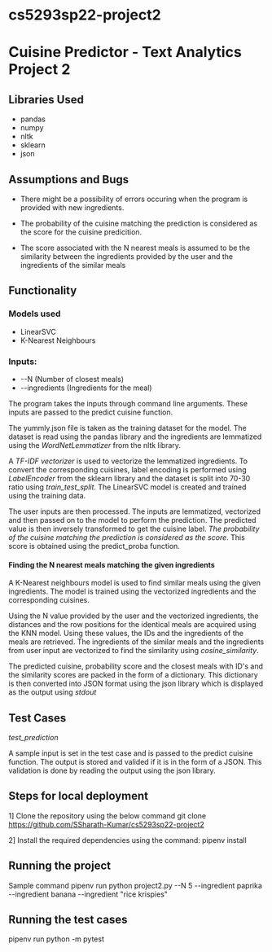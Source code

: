 # cs5293sp22-project2

# Cuisine Predictor - Text Analytics Project 2

## Libraries Used

* pandas
* numpy
* nltk
* sklearn
* json

## Assumptions and Bugs 
* There might be a possibility of errors occuring when the program is provided with new ingredients. 

* The probability of the cuisine matching the prediction is considered as the score for the cuisine predicition.

* The score associated with the N nearest meals is assumed to be the similarity between the ingredients provided by the user and the ingredients of the similar meals 


## Functionality

### Models used 
* LinearSVC 
* K-Nearest Neighbours


### Inputs:
* --N (Number of closest meals)
* --ingredients (Ingredients for the meal)

The program takes the inputs through command line arguments. These inputs are passed to the predict cuisine function. 

The yummly.json file is taken as the training dataset for the model. The dataset is read using the pandas library and the ingredients are lemmatized using the *WordNetLemmatizer* from the nltk library.

A *TF-IDF vectorizer* is used to vectorize the lemmatized ingredients. To convert the corresponding cuisines, label encoding is performed using *LabelEncoder* from the sklearn library and the dataset is split into 70-30 ratio using *train_test_split*. The LinearSVC model is created and trained using the training data. 

The user inputs are then processed. The inputs are lemmatized, vectorized and then passed on to the model to perform the prediction. The predicted value is then inversely transformed to get the cuisine label. *The probability of the cuisine matching the prediction is considered as the score*. This score is obtained using the predict_proba function.

#### Finding the N nearest meals matching the given ingredients
A K-Nearest neighbours model is used to find similar meals using the given ingredients. The model is trained using the vectorized ingredients and the corresponding cuisines.

Using the N value provided by the user and the vectorized ingredients, the distances and the row positions for the identical meals are acquired using the KNN model. Using these values, the IDs and the ingredients of the meals are retrieved. The ingredients of the similar meals and the ingredients from user input are vectorized to find the similarity using *cosine_similarity*.

The predicted cuisine, probability score and the closest meals with ID's and the similarity scores are packed in the form of a dictionary. This dictionary is then converted into JSON format using the json library which is displayed as the output using *stdout*
 
## Test Cases

*test_prediction*

A sample input is set in the test case and is passed to the predict cuisine function. The output is stored and valided if it is in the form of a JSON. This validation is done by reading the output using the json library.   

## Steps for local deployment

1] Clone the repository using the below command
git clone https://github.com/SSharath-Kumar/cs5293sp22-project2

2] Install the required dependencies using the command:
pipenv install

## Running the project
Sample command 
pipenv run python project2.py --N 5 --ingredient paprika --ingredient banana --ingredient "rice krispies" 

## Running the test cases
pipenv run python -m pytest

